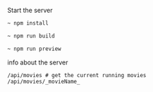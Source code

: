 Start the server

```bash
~ npm install

~ npm run build

~ npm run preview
```

info about the server

```
/api/movies # get the current running movies
/api/movies/_movieName_
```